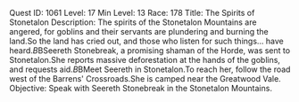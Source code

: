 Quest ID: 1061
Level: 17
Min Level: 13
Race: 178
Title: The Spirits of Stonetalon
Description: The spirits of the Stonetalon Mountains are angered, for goblins and their servants are plundering and burning the land.So the land has cried out, and those who listen for such things... have heard.$B$BSeereth Stonebreak, a promising shaman of the Horde, was sent to Stonetalon.She reports massive deforestation at the hands of the goblins, and requests aid.$B$BMeet Seereth in Stonetalon.To reach her, follow the road west of the Barrens' Crossroads.She is camped near the Greatwood Vale.
Objective: Speak with Seereth Stonebreak in the Stonetalon Mountains.
